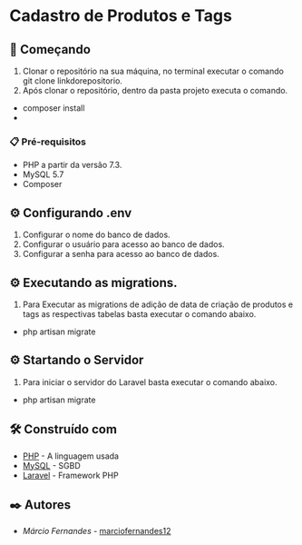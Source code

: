 # Cadastro de Produtos e Tags

## 🚀 Começando
1. Clonar o repositório na sua máquina, no terminal executar o comando git clone linkdorepositorio.
2. Após clonar o repositório, dentro da pasta projeto executa o comando.
- composer install
- 
### 📋 Pré-requisitos
- PHP a partir da versão 7.3.
- MySQL 5.7
- Composer

## ⚙️ Configurando .env
1. Configurar o nome do banco de dados.
2. Configurar o usuário para acesso ao banco de dados. 
3. Configurar a senha para acesso ao banco de dados.

## ⚙️ Executando as migrations.
1. Para Executar as migrations de adição de data de criação de produtos e tags as respectivas tabelas basta executar o comando abaixo. 
- php artisan migrate

## ⚙️ Startando o Servidor
1. Para iniciar o servidor do Laravel basta executar o comando abaixo. 
- php artisan migrate

## 🛠️ Construído com
- [PHP](https://www.php.net/) - A linguagem usada
- [MySQL](https://www.mysql.com/) - SGBD
- [Laravel](https://laravel.com/) - Framework PHP

## ✒️ Autores
- *Márcio Fernandes* - [marciofernandes12](https://github.com/marciofernandes12)

